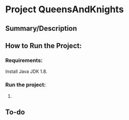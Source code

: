 # Project QueensAndKnights

## Summary/Description


## How to Run the Project:  
### Requirements:
Install Java JDK 1.8.

### Run the project:
1. 

## To-do
